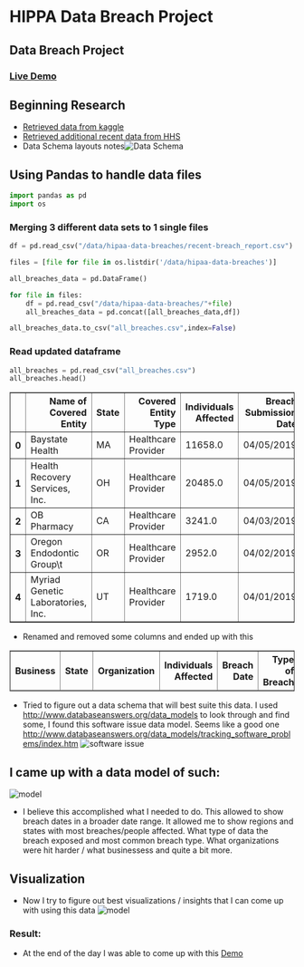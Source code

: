 # HIPPA Data Breach Project


 ## Data Breach Project
### [Live Demo](https://mrhenria.github.io/HippaBreach/)

## Beginning Research
- [Retrieved data from kaggle](https://www.kaggle.com/forgotyourpassword/hipaa-data-breaches)
- [Retrieved additional recent data from HHS](https://ocrportal.hhs.gov/ocr/breach/breach_report.jsf)
- Data Schema layouts notes![Data Schema](https://i.imgur.com/oQS01eO.png)


## Using Pandas to handle data files


```python
import pandas as pd
import os
```

### Merging 3 different data sets to 1 single files


```python
df = pd.read_csv("/data/hipaa-data-breaches/recent-breach_report.csv")

files = [file for file in os.listdir('/data/hipaa-data-breaches')]

all_breaches_data = pd.DataFrame()

for file in files:
    df = pd.read_csv("/data/hipaa-data-breaches/"+file)
    all_breaches_data = pd.concat([all_breaches_data,df])

all_breaches_data.to_csv("all_breaches.csv",index=False)

```

### Read  updated dataframe


```python
all_breaches = pd.read_csv("all_breaches.csv")
all_breaches.head()
```




<div>

<table border="1" class="dataframe">
  <thead>
    <tr style="text-align: right;">
      <th></th>
      <th>Name of Covered Entity</th>
      <th>State</th>
      <th>Covered Entity Type</th>
      <th>Individuals Affected</th>
      <th>Breach Submission Date</th>
      <th>Type of Breach</th>
      <th>Location of Breached Information</th>
      <th>Business Associate Present</th>
      <th>Web Description</th>
    </tr>
  </thead>
  <tbody>
    <tr>
      <th>0</th>
      <td>Baystate Health</td>
      <td>MA</td>
      <td>Healthcare Provider</td>
      <td>11658.0</td>
      <td>04/05/2019</td>
      <td>Hacking/IT Incident</td>
      <td>Email</td>
      <td>No</td>
      <td>NaN</td>
    </tr>
    <tr>
      <th>1</th>
      <td>Health Recovery Services, Inc.</td>
      <td>OH</td>
      <td>Healthcare Provider</td>
      <td>20485.0</td>
      <td>04/05/2019</td>
      <td>Unauthorized Access/Disclosure</td>
      <td>Network Server</td>
      <td>No</td>
      <td>NaN</td>
    </tr>
    <tr>
      <th>2</th>
      <td>OB Pharmacy</td>
      <td>CA</td>
      <td>Healthcare Provider</td>
      <td>3241.0</td>
      <td>04/03/2019</td>
      <td>Hacking/IT Incident</td>
      <td>Desktop Computer</td>
      <td>No</td>
      <td>NaN</td>
    </tr>
    <tr>
      <th>3</th>
      <td>Oregon Endodontic Group\t</td>
      <td>OR</td>
      <td>Healthcare Provider</td>
      <td>2952.0</td>
      <td>04/02/2019</td>
      <td>Hacking/IT Incident</td>
      <td>Email</td>
      <td>No</td>
      <td>NaN</td>
    </tr>
    <tr>
      <th>4</th>
      <td>Myriad Genetic Laboratories, Inc.</td>
      <td>UT</td>
      <td>Healthcare Provider</td>
      <td>1719.0</td>
      <td>04/01/2019</td>
      <td>Unauthorized Access/Disclosure</td>
      <td>Email</td>
      <td>No</td>
      <td>NaN</td>
    </tr>
  </tbody>
</table>
</div>

- Renamed and removed some columns and ended up with this

<table border="1" class="dataframe">
  <thead>
    <tr style="text-align: right;">
      <th>Business</th>
      <th>State</th>
      <th>Organization</th>
      <th>Individuals Affected</th>
      <th>Breach Date</th>
      <th>Type of Breach</th>
      <th> Breach Attack</th>
      </tr>
  </thead>
    </table>


- Tried to figure out a data schema that will best suite this data. I used http://www.databaseanswers.org/data_models to look through and find some, I found this software issue data model.
  Seems like a good one http://www.databaseanswers.org/data_models/tracking_software_problems/index.htm
 ![software issue](http://www.databaseanswers.org/data_models/tracking_software_problems/images/tracking_software_problems_dezign.gif) 





## I came up with a data model of such:
   ![model](https://i.imgur.com/Ng1KpW7.png)
- I believe this accomplished what I needed to do. This allowed to show breach dates in a broader date range. It allowed me to show regions and states with most breaches/people affected. What type of  data the breach exposed and most common breach type. What organizations were hit harder / what businessess and quite a bit more.
## Visualization 
- Now I try to figure out best visualizations / insights that I can come up with using this data
 ![model](https://i.imgur.com/GRF2Kub.gif)

### Result:
- At the end of the day I was able to come up with this [Demo](https://mrhenria.github.io/HippaBreach)

